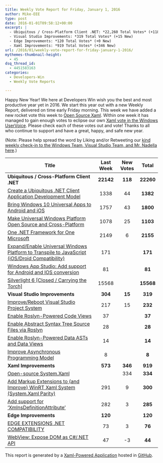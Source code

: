 ```yaml
---
title: Weekly Vote Report for Friday, January 1, 2016
author: Mike-EEE
type: post
date: 2016-01-01T09:58:12+00:00
excerpt: |
  - Ubiquitous / Cross-Platform Client .NET: *22,260 Total Votes* (+118 New)
  - Visual Studio Improvements: *319 Total Votes* (+15 New)
  - Edge Improvements: *120 Total Votes* (+0 New)
  - Xaml Improvements: *919 Total Votes* (+346 New)
url: /2016/01/weekly-vote-report-for-friday-january-1-2016/
mythemes-thumbnail-height:
  - 45
dsq_thread_id:
  - 4451583163
categories:
  - Developers-Win
  - Weekly Vote Reports

---
```

Happy New Year! We here at Developers Win wish you the best and most productive year yet in 2016. We start this year out with a new Weekly Report, delivered on time early Friday morning. This week we have added a new rocket vote this week to [Open Source Xaml][1]. Within one week it has managed to gain enough votes to eclipse our own [Xaml vote in the Windows UserVoice][2]. Please check each of these votes out and vote! Thanks to all who continue to support and have a great, happy, and safe new year.

(Note: Please help spread the word by Liking and/or Retweeting our [kind weekly check-in to the Windows Team, Visual Studio Team, and Mr. Nadella here][3].)

| Title                                                                                              | Last Week |      <span class="new">New Votes</span>       |   Total   |
| -------------------------------------------------------------------------------------------------- |:---------:|:---------------------------------------------:|:---------:|
| **Ubiquitous / Cross-Platform Client .NET**                                                        | **22142** | <span class="new"><strong>118</strong></span> | **22260** |
| [Create a Ubiquitous .NET Client Application Development Model][4]                                 |   1338    |          <span class="new">44</span>          | **1382**  |
| [Bring Windows 10 Universal Apps to Android and iOS][5]                                            |   1757    |          <span class="new">43</span>          | **1800**  |
| [Make Universal Windows Platform Open Source and Cross-Platform][6]                                |   1078    |          <span class="new">25</span>          | **1103**  |
| [One .NET Framework for One Microsoft][7]                                                          |   2149    |          <span class="new">6</span>           | **2155**  |
| [Expand/Enable Universal Windows Platform to Transpile to JavaScript (iOS/Droid Compatibility)][8] |    171    |           <span class="new"></span>           |  **171**  |
| [Windows App Studio: Add support for Android and IOS conversion][9]                                |    81     |           <span class="new"></span>           |  **81**   |
| [Silverlight 6 [Closed / Carrying the Torch]][10]                                                  |   15568   |           <span class="new"></span>           | **15568** |
| **Visual Studio Improvements**                                                                     |  **304**  | <span class="new"><strong>15</strong></span>  |  **319**  |
| [Improve/Reboot Visual Studio Project System][11]                                                  |    217    |          <span class="new">15</span>          |  **232**  |
| [Enable Roslyn-Powered Code Views][12]                                                             |    37     |           <span class="new"></span>           |  **37**   |
| [Enable Abstract Syntax Tree Source Files via Roslyn][13]                                          |    28     |           <span class="new"></span>           |  **28**   |
| [Enable Roslyn-Powered Data ASTs and Data Views][14]                                               |    14     |           <span class="new"></span>           |  **14**   |
| [Improve Asynchronous Programming Model][15]                                                       |     8     |           <span class="new"></span>           |   **8**   |
| **Xaml Improvements**                                                                              |  **573**  | <span class="new"><strong>346</strong></span> |  **919**  |
| [Open-source System.Xaml][1]                                                                       |           |         <span class="new">334</span>          |  **334**  |
| [Add Markup Extensions to (and Improve) WinRT Xaml System (System.Xaml Parity)][2]                 |    291    |          <span class="new">9</span>           |  **300**  |
| [Add support for &#8216;XmlnsDefinitionAttribute&#8217;][16]                                       |    282    |          <span class="new">3</span>           |  **285**  |
| **Edge Improvements**                                                                              |  **120**  |  <span class="new"><strong></strong></span>   |  **120**  |
| [EDGE EXTENSIONS .NET COMPATIBILITY][17]                                                           |    73     |          <span class="new">3</span>           |  **76**   |
| [WebView: Expose DOM as C#/.NET API][18]                                                           |    47     |          <span class="new">-3</span>          |  **44**   |

This report is generated by a [Xaml-Powered Application][19] hosted in [GitHub][20].

 [1]: http://visualstudio.uservoice.com/forums/121579-visual-studio-2015/suggestions/11234259-open-source-system-xaml
 [2]: https://wpdev.uservoice.com/forums/110705-dev-platform/suggestions/7232264-add-markup-extensions-to-and-improve-winrt-xaml
 [3]: https://twitter.com/DevelopersWin/status/682867956292911104
 [4]: http://visualstudio.uservoice.com/forums/121579-visual-studio/suggestions/10027638-create-a-ubiquitous-net-client-application-develo
 [5]: https://visualstudio.uservoice.com/forums/121579-visual-studio-2015/suggestions/8912350-bring-windows-10-universal-apps-to-android-and-ios
 [6]: https://wpdev.uservoice.com/forums/110705-dev-platform/suggestions/7989744-make-universal-windows-platform-open-source-and-cr
 [7]: http://visualstudio.uservoice.com/forums/121579-visual-studio-2015/suggestions/4249140-one-net-framework-for-one-microsoft
 [8]: https://wpdev.uservoice.com/forums/110705-dev-platform/suggestions/7897380-expand-enable-universal-windows-platform-to-transp
 [9]: https://wpdev.uservoice.com/forums/216486-windows-app-studio/suggestions/9550647-add-support-for-andriod-and-ios-conversion
 [10]: http://visualstudio.uservoice.com/forums/121579-visual-studio/suggestions/3556619-silverlight-6
 [11]: http://visualstudio.uservoice.com/forums/121579-visual-studio/suggestions/9347001-improve-reboot-visual-studio-project-system
 [12]: http://visualstudio.uservoice.com/forums/121579-visual-studio/suggestions/10020390-enable-roslyn-powered-code-views
 [13]: http://visualstudio.uservoice.com/forums/121579-visual-studio-2015/suggestions/7066885-enable-abstract-syntax-tree-source-files-via-rosly
 [14]: http://visualstudio.uservoice.com/forums/121579-visual-studio/suggestions/10020525-enable-roslyn-powered-data-asts-and-data-views
 [15]: http://visualstudio.uservoice.com/forums/121579-visual-studio/suggestions/9126493-improve-asynchronous-programming-model
 [16]: https://wpdev.uservoice.com/forums/110705-universal-windows-platform/suggestions/9523650-add-support-for-xmlnsdefinitionattribute
 [17]: https://wpdev.uservoice.com/forums/257854-microsoft-edge-developer/suggestions/9467958-edge-extensions-net-compatibility
 [18]: https://wpdev.uservoice.com/forums/110705-dev-platform/suggestions/9126583-webview-expose-dom-as-c-net-api
 [19]: https://imgflip.com/i/h6ho2
 [20]: https://github.com/DevelopersWin/VoteReporter